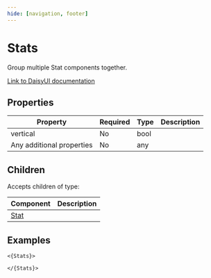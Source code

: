 ```yaml
---
hide: [navigation, footer]
---
```

# Stats

Group multiple Stat components together.

[Link to DaisyUI documentation](https://daisyui.com/components/stat/)


## Properties

| Property | Required | Type | Description |
|----------|----------|------|-------------|
|vertical|No|bool||
|Any additional properties|No|any||

## Children

Accepts children of type:

| Component | Description |
|-----------|-------------|
| [Stat](/components/daisyui/Stat) |  |


## Examples

```
<{Stats}>

</{Stats}>
```